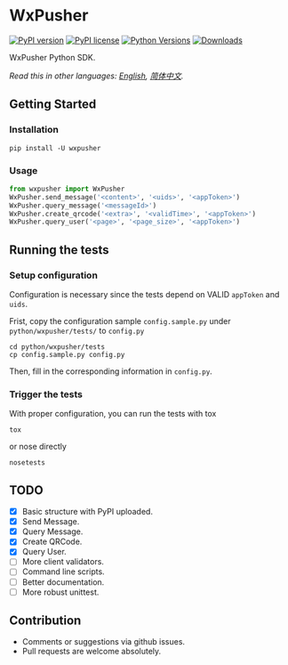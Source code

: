 # WxPusher

[![PyPI version](https://badge.fury.io/py/wxpusher.svg)](https://badge.fury.io/py/wxpusher)
[![PyPI license](https://img.shields.io/pypi/l/wxpusher.svg)](https://pypi.python.org/pypi/wxpusher/)
[![Python Versions](https://img.shields.io/pypi/pyversions/wxpusher.svg)](https://pypi.python.org/pypi/wxpusher/)
[![Downloads](https://pepy.tech/badge/wxpusher)](https://pepy.tech/project/wxpusher)

WxPusher Python SDK.

*Read this in other languages: [English](README-en.md), [简体中文](README.md).*

## Getting Started

### Installation

```shell
pip install -U wxpusher
```

### Usage

```python
from wxpusher import WxPusher
WxPusher.send_message('<content>', '<uids>', '<appToken>')
WxPusher.query_message('<messageId>')
WxPusher.create_qrcode('<extra>', '<validTime>', '<appToken>')
WxPusher.query_user('<page>', '<page_size>', '<appToken>')
```

## Running the tests

### Setup configuration

Configuration is necessary since the tests depend on VALID `appToken` and `uids`.

Frist, copy the configuration sample `config.sample.py` under `python/wxpusher/tests/` to `config.py`

```shell
cd python/wxpusher/tests
cp config.sample.py config.py
```

Then, fill in the corresponding information in `config.py`.

### Trigger the tests

With proper configuration, you can run the tests with tox

```shell
tox
```

or nose directly

```shell
nosetests
```

## TODO

- [x] Basic structure with PyPI uploaded.
- [x] Send Message.
- [x] Query Message.
- [x] Create QRCode.
- [x] Query User.
- [ ] More client validators.
- [ ] Command line scripts.
- [ ] Better documentation.
- [ ] More robust unittest.

## Contribution

- Comments or suggestions via github issues.
- Pull requests are welcome absolutely.
